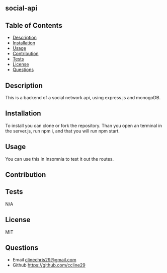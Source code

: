 ## social-api

  ## Table of Contents
  * [Description](#description)
  * [Installation](#installation)
  * [Usage](#usage)
  * [Contribution](#contribution)
  * [Tests](#tests)
  * [License](#license)
  * [Questions](#questions)

## Description
  This is a backend of a social network api, using express.js and monogoDB.
  
## Installation
To install you can clone or fork the repository. Than you open an terminal in the server.js, run npm i, 
and that you will run npm start. 
    
## Usage
You can use this in Insomnia to test it out the routes.


## Contribution


## Tests
N/A

## License
MIT

## Questions
  * Email clinechris29@gmail.com
  * Github https://github.com/ccline29 
